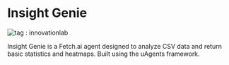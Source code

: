 # Insight Genie  
![tag : innovationlab](https://img.shields.io/badge/innovationlab-3D8BD3)

Insight Genie is a Fetch.ai agent designed to analyze CSV data and return basic statistics and heatmaps. Built using the uAgents framework.
